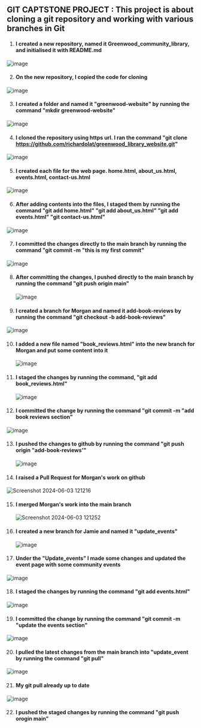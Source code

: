 ## GIT CAPTSTONE PROJECT : This project is about cloning a git repository and working with various branches in Git






1. #### I created a new repository, named it Greenwood_community_library, and initialised it with README.md
![image](https://github.com/richardolat/PROJECTS-DAREY.IO/assets/134428528/f7ef8cc4-43ad-4ad1-9eb6-bbf459724b15)

















2. #### On the new repository, I copied the code for cloning 
![image](https://github.com/richardolat/PROJECTS-DAREY.IO/assets/134428528/ab4bd6bd-3139-4aea-89c8-183afb9fb9e9)


















3. #### I created a folder and named it "greenwood-website" by running the command "mkdir greenwood-website"
![image](https://github.com/richardolat/PROJECTS-DAREY.IO/assets/134428528/c9448b20-891c-4668-862c-386d5cbbdb21)















4. #### I cloned the repository using https url. I ran the command "git clone https://github.com/richardolat/greenwood_library_website.git"
![image](https://github.com/richardolat/PROJECTS-DAREY.IO/assets/134428528/9249ca7a-50ac-42b6-bce5-2e106cb58426)














5. #### I created each file for the web page. home.html, about_us.html, events.html, contact-us.html
![image](https://github.com/richardolat/PROJECTS-DAREY.IO/assets/134428528/cb62802f-b64a-4062-bbaf-26e1b1912ed3)













6. #### After adding contents into the files, I staged them by running the command "git add home.html" "git add about_us.html" "git add events.html" "git contact-us.html"
![image](https://github.com/richardolat/PROJECTS-DAREY.IO/assets/134428528/775cdf4c-d00e-4f3c-a808-c97668639e4a)














7. #### I committed the changes directly to the main branch by running the command "git commit -m "this is my first commit"
  ![image](https://github.com/richardolat/PROJECTS-DAREY.IO/assets/134428528/b058ab5e-3a2c-4535-9b56-305331cf4789)
  
   











8. #### After committing the changes, I pushed directly to the main branch by running the command "git push origin main"
   ![image](https://github.com/richardolat/PROJECTS-DAREY.IO/assets/134428528/092d95e6-e0cd-4215-a7fa-0953a9866e4d)












9. #### I created a branch for Morgan and named it add-book-reviews by running the command "git checkout -b add-book-reviews"
![image](https://github.com/richardolat/PROJECTS-DAREY.IO/assets/134428528/4b65b685-8a25-4522-9259-cd063b41d1f0)














10. #### I added a new file named "book_reviews.html" into the new branch for Morgan and put some content into it
    ![image](https://github.com/richardolat/PROJECTS-DAREY.IO/assets/134428528/f78f4fa3-4161-4f35-a29f-50319ef3e5a3)















11. #### I staged the changes by running the command, "git add book_reviews.html"
    ![image](https://github.com/richardolat/PROJECTS-DAREY.IO/assets/134428528/1fc065a8-ec91-4af2-9366-abe99c94f02c)









12. #### I committed the change by running the command "git commit -m "add book reviews section"
![image](https://github.com/richardolat/PROJECTS-DAREY.IO/assets/134428528/a81c5854-20ba-460f-b337-d45854ff18f4)


















13. #### I pushed the changes to github by running the command "git push origin "add-book-reviews'"
    ![image](https://github.com/richardolat/PROJECTS-DAREY.IO/assets/134428528/79988c43-b21b-4228-ab6c-dea55a016f6b)













14. #### I raised a Pull Request for Morgan's work on github 
![Screenshot 2024-06-03 121216](https://github.com/richardolat/PROJECTS-DAREY.IO/assets/134428528/8ed3408a-dab3-4d9d-8e4d-8c83e8524159)















15. #### I merged Morgan's work into the main branch
    ![Screenshot 2024-06-03 121252](https://github.com/richardolat/PROJECTS-DAREY.IO/assets/134428528/da6137ba-43a8-47a6-a94b-997f4ec1c432)















16. #### I created a new branch for Jamie and named it "update_events"
    ![image](https://github.com/richardolat/PROJECTS-DAREY.IO/assets/134428528/a1db87e4-d731-4973-88d4-18d31af717dc)















17. #### Under the "Update_events" I made some changes and updated the event page with some community events
   ![image](https://github.com/richardolat/PROJECTS-DAREY.IO/assets/134428528/b1dc3d7a-86e5-4d53-a6ea-e21120b81a63)
 













18. #### I staged the changes by running the command "git add events.html"
![image](https://github.com/richardolat/PROJECTS-DAREY.IO/assets/134428528/f5c86fa6-23b2-4e8c-9059-25f4fdd7a1b3)
















19. #### I committed the change by running the command "git commit -m "update the events section"
![image](https://github.com/richardolat/PROJECTS-DAREY.IO/assets/134428528/3a437351-36bd-4b50-acc9-6445c1fe1e04)











20. #### I pulled the latest changes from the main branch into "update_event by running the command "git pull"
![image](https://github.com/richardolat/PROJECTS-DAREY.IO/assets/134428528/7890b675-d129-4aac-9072-be25b3b4673e)












21. #### My git pull already up to date 
![image](https://github.com/richardolat/PROJECTS-DAREY.IO/assets/134428528/7a62d59e-43d9-44e3-8d63-e02a43c9d13d)










22. #### I pushed the staged changes by running the command "git push orogin main"

































































    





























 
